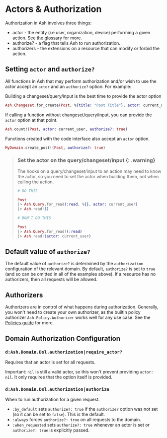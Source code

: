 <!--
SPDX-FileCopyrightText: 2020 Zach Daniel

SPDX-License-Identifier: MIT
-->

# Actors & Authorization

Authorization in Ash involves three things:

* actor - the entity (i.e user, organization, device) performing a given action. See [the glossary](/documentation/topics/reference/glossary.md#actor) for more.
* authorize? - a flag that tells Ash to run authorization.
* authorizers - the extensions on a resource that can modify or forbid the action.

## Setting `actor` and `authorize?`

All functions in Ash that may perform authorization and/or wish to use the actor accept an `actor` and an `authorize?` option. For example:

Building a changeset/query/input is the best time to provide the actor option

```elixir
Ash.Changeset.for_create(Post, %{title: "Post Title"}, actor: current_user, authorize?: true)
```

If calling a function without changeset/query/input, you can provide the `actor` option at that point.

```elixir
Ash.count!(Post, actor: current_user, authorize?: true)
```

Functions created with the code interface also accept an `actor` option.

```elixir
MyDomain.create_post!(Post, authorize?: true)
```

> ### Set the actor on the query/changeset/input {: .warning}
> The hooks on a query/changeset/input to an action may need to know the actor, so you
> need to set the actor when building them, not when calling the action.
> ```elixir
> # DO THIS
>
> Post
> |> Ash.Query.for_read(:read, %{}, actor: current_user)
> |> Ash.read!()
>
> # DON'T DO THIS
>
> Post
> |> Ash.Query.for_read!(:read)
> |> Ash.read!(actor: current_user)
> ```

## Default value of `authorize?`

The default value of `authorize?` is determined by the `authorization` configuration of the relevant domain. By default, `authorize?` is set to `true` (and so can be omitted in all of the examples above). If a resource has no authorizers, then all requests will be allowed.

## Authorizers

Authorizers are in control of what happens during authorization. Generally, you won't need to create your own authorizer, as the builtin policy authorizer `Ash.Policy.Authorizer` works well for any use case. See the [Policies guide](documentation/topics/security/policies.md) for more.

## Domain Authorization Configuration

### `d:Ash.Domain.Dsl.authorization|require_actor?`

Requires that an actor is set for all requests.

Important: `nil` is still a valid actor, so this won't prevent providing `actor: nil`. It only requires that the option itself is provided.

### `d:Ash.Domain.Dsl.authorization|authorize`

When to run authorization for a given request.

- `:by_default` sets `authorize?: true` if the `authorize?` option was not set (so it can be set to `false`). This is the default.
- `:always` forces `authorize?: true` on all requests to the domain.
- `:when_requested` sets `authorize?: true` whenever an actor is set or `authorize?: true` is explicitly passed.
